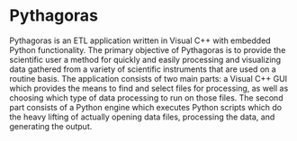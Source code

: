 # Pythagoras
Pythagoras is an ETL application written in Visual C++ with embedded Python functionality.  The primary objective of Pythagoras is to provide the scientific user a method for quickly and easily processing and visualizing data gathered from a variety of scientific instruments that are used on a routine basis.  The application consists of two main parts: a Visual C++ GUI which provides the means to find and select files for processing, as well as choosing which type of data processing to run on those files.  The second part consists of a Python engine which executes Python scripts which do the heavy lifting of actually opening data files, processing the data, and generating the output.  
